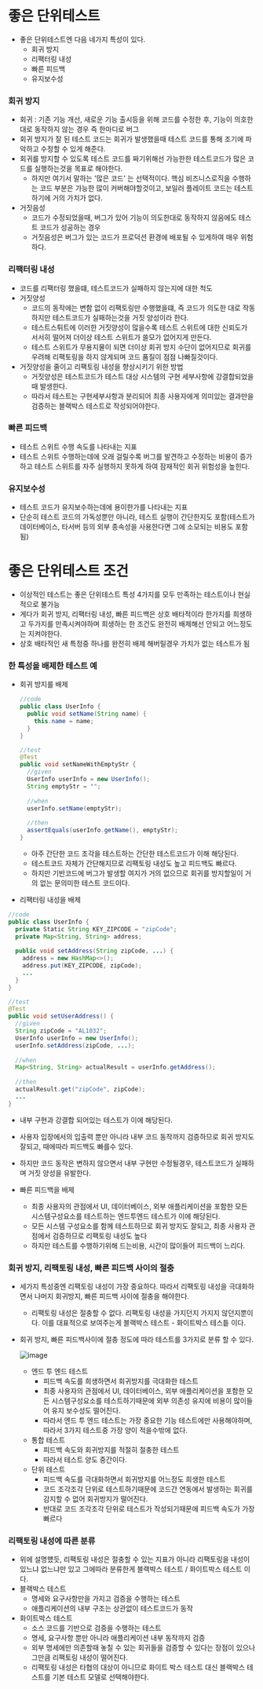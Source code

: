 # 좋은 단위테스트
* 좋은 단위테스트엔 다음 네가지 특성이 있다.
  * 회귀 방지
  * 리팩터링 내성
  * 빠른 피드백
  * 유지보수성

### 회귀 방지
* 회귀 : 기존 기능 개선, 새로운 기능 출시등을 위해 코드를 수정한 후, 기능이 의호한 대로 동작하지 않는 경우 즉 한마디로 버그
* 회귀 방지가 잘 된 테스트 코드는 회귀가 발생했을때 테스트 코드를 통해 조기에 파악하고 수정할 수 있게 해준다.
* 회귀를 방지할 수 있도록 테스트 코드를 짜기위해선 가능한한 테스트코드가 많은 코드를 실행하는것을 목표로 해야한다.
  * 하지만 여기서 말하는 '많은 코드' 는 선택적이다. 핵심 비즈니스로직을 수행하는 코드 부분은 가능한 많이 커버해야할것이고, 보일러 플레이트 코드는 테스트하기에 거의 가치가 없다.
* 거짓음성
  * 코드가 수정되었을때, 버그가 있어 기능이 의도한대로 동작하지 않음에도 테스트 코드가 성공하는 경우
  * 거짓음성은 버그가 있는 코드가 프로덕션 환경에 배포될 수 있게하여 매우 위험하다.

### 리팩터링 내성
* 코드를 리팩터링 했을떄, 테스트코드가 실패하지 않는지에 대한 척도
* 거짓양성
  * 코드의 동작에는 변함 없이 리팩토링만 수행했을떄, 즉 코드가 의도한 대로 작동하지만 테스트코드가 실패하는것을 거짓 양성이라 한다.
  * 테스트스튀트에 이러한 거짓양성이 많을수록 테스트 스위트에 대한 신뢰도가 서서히 떨어져 더이상 테스트 스위트가 쓸모가 없어지게 만든다.
  * 테스트 스위트가 무용지물이 되면 더이상 회귀 방지 수단이 없어지므로 회귀를 우려해 리팩토링을 하지 않게되며 코드 품질이 점점 나빠질것이다.
* 거짓양성을 줄이고 리팩토링 내성을 향상시키기 위한 방법
  * 거짓양성은 테스트코드가 테스트 대상 시스템의 구현 세부사항에 강결합되었을때 발생한다.
  * 따라서 테스트는 구현세부사항과 분리되어 최종 사용자에게 의미있는 결과만을 검증하는 블랙박스 테스트로 작성되어야한다.

### 빠른 피드백
* 테스트 스위트 수행 속도를 나타내는 지표
* 테스트 스위트 수행하는데에 오래 걸릴수록 버그를 발견하고 수정하는 비용이 증가하고 테스트 스위트를 자주 실행하지 못하게 하여 잠재적인 회귀 위험성을 높힌다.

### 유지보수성
* 테스트 코드가 유지보수하는데에 용이한가를 나타내는 지표
* 단순히 테스트 코드의 가독성뿐만 아니라, 테스트 실행이 간단한지도 포함(테스트가 데이터베이스, 타서버 등의 외부 종속성을 사용한다면 그에 소모되는 비용도 포함됨)


# 좋은 단위테스트 조건
* 이상적인 테스트는 좋은 단위테스트 특성 4가지를 모두 만족하는 테스트이나 현실적으로 불가능
* 게다가 회귀 방지, 리팩터링 내성, 빠른 피드백은 상호 배타적이라 한가지를 희생하고 두가지를 만족시켜야하며 희생하는 한 조건도 완전히 배제해선 안되고 어느정도는 지켜야한다.
* 상호 배타적인 새 특정중 하나를 완전히 배제 해버릴경우 가치가 없는 테스트가 됨

### 한 특성을 배제한 테스트 예
* 회귀 방지를 배제
  ```java
  //code
  public class UserInfo {
    public void setName(String name) {
      this.name = name;  
    }
  }
  
  //test
  @Test
  public void setNameWithEmptyStr {
    //given
    UserInfo userInfo = new UserInfo();      
    String emptyStr = "";
    
    //when
    userInfo.setName(emptyStr);      
    
    //then
    assertEquals(userInfo.getName(), emptyStr);      
  }
  ```
  * 아주 간단한 코드 조각을 테스트하는 간단한 테스트코드가 이해 해당된다.
  * 테스트코드 자체가 간단해지므로 리팩토링 내성도 높고 피드백도 빠르다.
  * 하지만 기반코드에 버그가 발생할 여지가 거의 없으므로 회귀를 방지할일이 거의 없는 문의미한 테스트 코드이다.

* 리팩터링 내성을 배제
```java
//code
public class UserInfo {
  private Static String KEY_ZIPCODE = "zipCode";
  private Map<String, String> address;
  
  public void setAddress(String zipCode, ...) {
    address = new HashMap<>();
    address.put(KEY_ZIPCODE, zipCode);
    ...
  }
}

//test
@Test
public void setUserAddress() {
  //given
  String zipCode = "AL1032";
  UserInfo userInfo = new UserInfo();
  userInfo.setAddress(zipCode, ...);
  
  //when
  Map<String, String> actualResult = userInfo.getAddress();
  
  //then
  actualResult.get("zipCode", zipCode);
  ...
}
```
  * 내부 구현과 강결합 되어있는 테스트가 이에 해당된다.
  * 사용자 입장에서의 입출력 뿐만 아니라 내부 코드 동작까지 검증하므로 회귀 방지도 잘되고, 때에따라 피드백도 빠를수 있다.
  * 하지만 코드 동작은 변하지 않으면서 내부 구현만 수정될경우, 테스트코드가 실패하며 거짓 양성을 유발한다.

* 빠른 피드백을 배제
  * 최종 사용자의 관점에서 UI, 데이터베이스, 외부 애플리케이션을 포함한 모든 시스템구성요소를 테스트하는 엔드투엔드 테스트가 이에 해당된다.
  * 모든 시스템 구성요소를 함께 테스트하므로 회귀 방지도 잘되고, 최종 사용자 관점에서 검증하므로 리팩토링 내성도 높다
  * 하지만 테스트를 수행하기위해 드는비용, 시간이 많이들어 피드백이 느리다.

### 회귀 방지, 리팩토링 내성, 빠른 피드백 사이의 절충
* 세가지 특성중엔 리팩토링 내성이 가장 중요하다. 따라서 리팩토링 내성을 극대화하면서 나머지 회귀방지, 빠른 피드백 사이에 절충을 해야한다.
  * 리팩토링 내성은 절충할 수 없다. 리팩토링 내성을 가지던지 가지지 않던지뿐이다. 이를 대표적으로 보여주는게 블랙박스 테스트 - 화이트박스 테스틑 이다.
* 회귀 방지, 빠른 피드백사이에 절충 정도에 따라 테스트를 3가지로 분류 할 수 있다.

  ![image](https://github.com/JisooOh94/study/assets/48702893/eeb1c45f-f042-4859-85b4-259ff2fa93e0)

  * 엔드 투 엔드 테스트
    * 피드백 속도를 희생하면서 회귀방지를 극대화한 테스트
    * 최종 사용자의 관점에서 UI, 데이터베이스, 외부 애플리케이션을 포함한 모든 시스템구성요소를 테스트하기때문에 외부 의존성 유지에 비용이 많이들어 유지 보수성도 떨어진다.
    * 따라서 엔드 투 엔드 테스트는 가장 중요한 기능 테스트에만 사용해야하며, 따라서 3가지 테스트중 가장 양이 적을수밖에 없다.
  * 통합 테스트
    * 피드백 속도와 회귀방지를 적절히 절충한 테스트
    * 따라서 테스트 양도 중간이다.
  * 단위 테스트
    * 피드백 속도를 극대화하면서 회귀방지를 어느정도 희생한 테스트
    * 코드 조각조각 단위로 테스트하기때문에 코드간 연동에서 발생하는 회귀를 감지할 수 없어 회귀방지가 떨어진다.
    * 반대로 코드 조각조각 단위로 테스트가 작성되기때문에 피드백 속도가 가장 빠르다

### 리팩토링 내성에 따른 분류
* 위에 설명헀듯, 리팩토링 내성은 절충할 수 있는 지표가 아니라 리팩토링을 내성이 있느냐 없느냐만 있고 그에따라 분류한게 블랙박스 테스트 / 화이트박스 테스트 이다.
* 블랙박스 테스트
  * 명세와 요구사항만을 가지고 검증을 수행하는 테스트
  * 애플리케이션의 내부 구조는 상관없이 테스트코드가 동작
* 화이트박스 테스트
  * 소스 코드를 기반으로 검증을 수행하는 테스트
  * 명세, 요구사항 뿐만 아니라 애플리케이션 내부 동작까지 검증
  * 외부 명세에만 의존할때 놓칠 수 있는 회귀들을 검증할 수 있다는 장점이 있으나 그만큼 리팩토링 내성이 떨어진다.
  * 리팩토링 내성은 타협의 대상이 아니므로 화이트 박스 테스트 대신 블랙박스 테스트를 기본 테스트 모델로 선택해야한다.